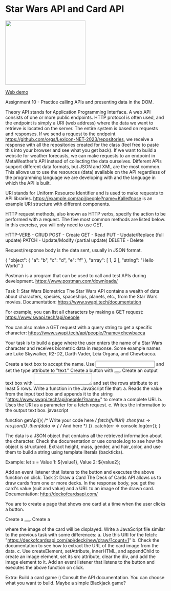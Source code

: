 # Star Wars API and Card API

<img src="https://farahalh.github.io/star-wars-api-and-card-api/demo.png" width="250" height="200">

[Web demo](https://farahalh.github.io/star-wars-api-and-card-api/pickacard/index.html)

Assignment 10 - Practice calling APIs and presenting data in the DOM.

Theory
API stands for Application Programming Interface. A web API consists of one or more public endpoints. HTTP protocol is often used, and the endpoint is simply a URI (web address) where the data we want to retrieve is located on the server. The entire system is based on requests and responses. If we send a request to the endpoint https://github.com/orgs/Lexicon-NET-2023/repositories, we receive a response with all the repositories created for the class (feel free to paste this into your browser and see what you get back). If we want to build a website for weather forecasts, we can make requests to an endpoint in MetaWeather's API instead of collecting the data ourselves. Different APIs support different data formats, but JSON and XML are the most common. This allows us to use the resources (data) available on the API regardless of the programming language we are developing with and the language in which the API is built.

URI stands for Uniform Resource Identifier and is used to make requests to API libraries. https://example.com/api/people?name=Kalle#nose is an example URI structure with different components.

HTTP request methods, also known as HTTP verbs, specify the action to be performed with a request. The five most common methods are listed below. In this exercise, you will only need to use GET.

HTTP-VERB - CRUD
POST - Create
GET - Read
PUT - Update/Replace (full update)
PATCH - Update/Modify (partial update)
DELETE - Delete

Request/response body is the data sent, usually in JSON format.

{
"object": {
"a": "b",
"c": "d",
"e": "f"
},
"array": [
1,
2
],
"string": "Hello World"
}

Postman is a program that can be used to call and test APIs during development. https://www.postman.com/downloads/

Task 1: Star Wars Biometrics
The Star Wars API contains a wealth of data about characters, species, spaceships, planets, etc., from the Star Wars movies. Documentation: https://www.swapi.tech/documentation

For example, you can list all characters by making a GET request: https://www.swapi.tech/api/people

You can also make a GET request with a query string to get a specific character: https://www.swapi.tech/api/people/?name=chewbacca

Your task is to build a page where the user enters the name of a Star Wars character and receives biometric data in response. Some example names are Luke Skywalker, R2-D2, Darth Vader, Leia Organa, and Chewbacca.

Create a text box to accept the name. Use <input></input> and set the type attribute to "text."
Create a button with <button></button>.
Create an output text box with <textarea></textarea> and set the rows attribute to at least 5 rows.
Write a function in the JavaScript file that:
a. Reads the value from the input text box and appends it to the string "https://www.swapi.tech/api/people/?name=" to create a complete URI.
b. Uses the URI as a parameter for a fetch request.
c. Writes the information to the output text box.
javascript

function getApi(){
  /* Write your code here */
  fetch(fullUri)
    .then(res => res.json())
    .then(data => {
      /* And here */
    })
    .catch(err => console.log(err));
}

The data is a JSON object that contains all the retrieved information about the character. Check the documentation or use console.log to see how the object is structured. Extract height, mass, gender, and hair_color, and use them to build a string using template literals (backticks).

Example: let s = Value 1: ${value1}, Value 2: ${value2};

Add an event listener that listens to the button and executes the above function on click.
Task 2: Draw a Card
The Deck of Cards API allows us to draw cards from one or more decks. In the response body, you get the card's value (suit and value) and a URL to an image of the drawn card. Documentation: http://deckofcardsapi.com/

You are to create a page that shows one card at a time when the user clicks a button.

Create a <button></button>.
Create a <div></div> where the image of the card will be displayed.
Write a JavaScript file similar to the previous task with some differences:
a. Use this URI for the fetch: "https://deckofcardsapi.com/api/deck/new/draw/?count=1"
b. Check the documentation to see how to extract the URL of the card image from the data.
c. Use createElement, setAttribute, innerHTML, and appendChild to create an image element, set its src attribute, clear the div, and add the image element to it.
Add an event listener that listens to the button and executes the above function on click.

Extra:
Build a card game :) 
Consult the API documentation. 
You can choose what you want to build. Maybe a simple Blackjack game?
